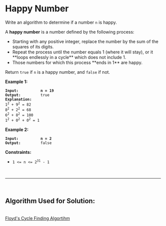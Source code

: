 <!-- markdownlint-disable -->

# Happy Number

Write an algorithm to determine if a number `n` is happy.

A **happy number** is a number defined by the following process:

<ul>
    <li>Starting with any positive integer, replace the number by the sum of the squares of its digits.</li>
    <li>Repeat the process until the number equals 1 (where it will stay), or it **loops endlessly in a cycle** which does not include 1.</li>
    <li>Those numbers for which this process **ends in 1** are happy.</li>
</ul>

Return `true` if `n` is a happy number, and `false` if not.

**Example 1:**

<pre><code><strong>Input:          n = 19</strong>
<strong>Output:</strong>         true
<strong>Explanation:</strong>
1<sup>2</sup> + 9<sup>2</sup> = 82
8<sup>2</sup> + 2<sup>2</sup> = 68
6<sup>2</sup> + 8<sup>2</sup> = 100
1<sup>2</sup> + 0<sup>2</sup> + 0<sup>2</sup> = 1</code></pre>

**Example 2:**

<pre><code><strong>Input:          n = 2</strong>
<strong>Output:</strong>         false</code></pre>

**Constraints:**

<ul>
<li><code>1 <= n <= 2<sup>31</sup> - 1</code></li>
</ul>
<br>
<hr>
<br>
<h2>Algorithm Used for Solution:</h2>
<br>
<a href="https://www.geeksforgeeks.org/floyds-cycle-finding-algorithm/" target="_blank">Floyd's Cycle Finding Algortihm</a>
